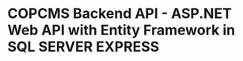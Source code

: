 COPCMS Backend API - ASP.NET Web API with Entity Framework in SQL SERVER EXPRESS
=================================================================================
